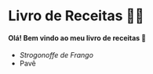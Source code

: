 # Livro de Receitas :man_cook: #  

#### Olá! Bem vindo ao meu livro de receitas :wave:  ####

- _Strogonoffe de Frango_
- Pavê




